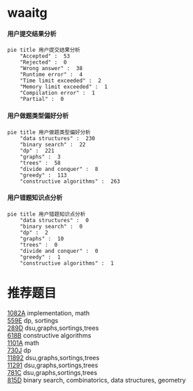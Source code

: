 # waaitg

<!-- tabs:start -->



#### **用户提交结果分析**

```mermaid
pie title 用户提交结果分析
    "Accepted" :  53
    "Rejected" :  0
    "Wrong answer" :  38
    "Runtime error" :  4
    "Time limit exceeded" :  2
    "Memory limit exceeded" :  1
    "Compilation error" :  1
    "Partial" :  0
```

#### **用户做题类型偏好分析**

```mermaid
pie title 用户做题类型偏好分析
    "data structures" :  230
    "binary search" :  22
    "dp" :  221
    "graphs" :  3
    "trees" :  58
    "divide and conquer" :  8
    "greedy" :  113
    "constructive algorithms" :  263
```
#### **用户错题知识点分析**

```mermaid
pie title 用户错题知识点分析
    "data structures" :  0
    "binary search" :  0
    "dp" :  2
    "graphs" :  10
    "trees" :  0
    "divide and conquer" :  0
    "greedy" :  1
    "constructive algorithms" :  1
```



<!-- tabs:end -->
# 推荐题目
[1082A](https://codeforces.com/contest/1082/problem/A)		implementation,
                        math		  
[559E](https://codeforces.com/contest/559/problem/E)		dp,
                        sortings		  
[289D](https://codeforces.com/contest/289/problem/D)		dsu,graphs,sortings,trees		  
[618B](https://codeforces.com/contest/618/problem/B)		constructive algorithms		  
[1101A](https://codeforces.com/contest/1101/problem/A)		math		  
[730J](https://codeforces.com/contest/730/problem/J)		dp		  
[11892](https://codeforces.com/contest/1189/problem/2)		dsu,graphs,sortings,trees		  
[11291](https://codeforces.com/contest/1129/problem/1)		dsu,graphs,sortings,trees		  
[781C](https://codeforces.com/contest/781/problem/C)		dsu,graphs,sortings,trees		  
[815D](https://codeforces.com/contest/815/problem/D)		binary search,
                        combinatorics,
                        data structures,
                        geometry		  
